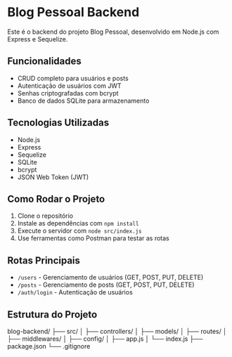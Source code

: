 # Blog Pessoal Backend

Este é o backend do projeto Blog Pessoal, desenvolvido em Node.js com Express e Sequelize.

## Funcionalidades

- CRUD completo para usuários e posts
- Autenticação de usuários com JWT
- Senhas criptografadas com bcrypt
- Banco de dados SQLite para armazenamento

## Tecnologias Utilizadas

- Node.js
- Express
- Sequelize
- SQLite
- bcrypt
- JSON Web Token (JWT)

## Como Rodar o Projeto

1. Clone o repositório
2. Instale as dependências com `npm install`
3. Execute o servidor com `node src/index.js`
4. Use ferramentas como Postman para testar as rotas

## Rotas Principais

- `/users` - Gerenciamento de usuários (GET, POST, PUT, DELETE)
- `/posts` - Gerenciamento de posts (GET, POST, PUT, DELETE)
- `/auth/login` - Autenticação de usuários

## Estrutura do Projeto

blog-backend/
├── src/
│ ├── controllers/
│ ├── models/
│ ├── routes/
│ ├── middlewares/
│ ├── config/
│ ├── app.js
│ └── index.js
├── package.json
└── .gitignore